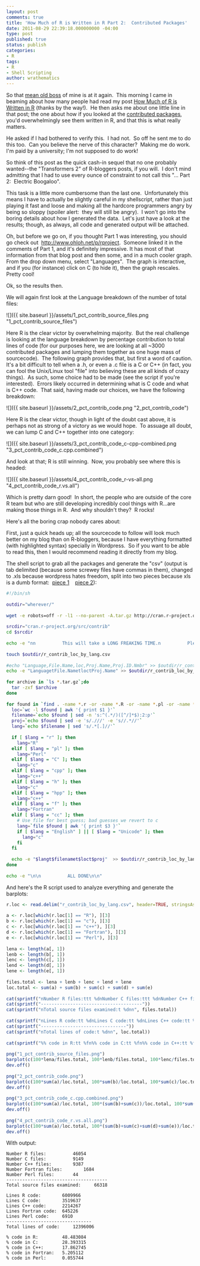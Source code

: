 ```yaml
---
layout: post
comments: true
title: 'How Much of R is Written in R Part 2:  Contributed Packages'
date: 2011-08-29 22:39:18.000000000 -04:00
type: post
published: true
status: publish
categories:
- R
tags:
- R
- Shell Scripting
author: wrathematics
---
```



So that [mean old boss](http://r4stats.com) of mine is at it again. 
This morning I came in beaming about how many people had read my post
[How Much of R is Written in
R](http://librestats.wordpress.com/2011/08/27/how-much-of-r-is-written-in-r/ "How Much of R is Written in R?")
(thanks by the way!).  He then asks me about one little line in that
post; the one about how if you looked at the [contributed
packages](http://cran.r-project.org/web/packages/available_packages_by_name.html),
you'd overwhelmingly see them written in R, and that this is what really
matters.

He asked if I had bothered to verify this.  I had not.  So off he sent
me to do this too.  Can you believe the nerve of this character?  Making
me do work.  I'm paid by a university; I'm not supposed to do work!

So think of this post as the quick cash-in sequel that no one probably
wanted--the "Transformers 2" of R-bloggers posts, if you will.  I don't
mind admitting that I had to use every ounce of constraint to not call
this "... Part 2:  Electric Boogaloo".

This task is a little more cumbersome than the last one.  Unfortunately
this means I have to actually be slightly careful in my shellscript,
rather than just playing it fast and loose and making all the hardcore
programmers angry by being so sloppy (spoiler alert:  they will still be
angry).  I won't go into the boring details about how I generated the
data.  Let's just have a look at the results; though, as always, all
code and generated output will be attached.

Oh, but before we go on, if you thought Part 1 was interesting, you
should go check out  <http://www.ohloh.net/p/rproject>.  Someone linked
it in the comments of Part 1, and it's definitely impressive. It has
most of that information from that blog post and then some, and in a
much cooler graph.  From the drop down menu, select "Languages".  The
graph is interactive, and if you (for instance) click on C (to hide it),
then the graph rescales.  Pretty cool!

Ok, so the results then.

We will again first look at the Language breakdown of the number of
total files:

![]({{ site.baseurl }}/assets/1_pct_contrib_source_files.png "1_pct_contrib_source_files")

Here R is the clear victor by overwhelming majority.  But the real
challenge is looking at the language breakdown by percentage
contribution to total lines of code (for our purposes here, we are
looking at all \~3000 contributed packages and lumping them together as
one huge mass of sourcecode).  The following graph provides that, but
first a word of caution.  It's a bit difficult to tell when a .h, or
even a .c file is a C or C++ (in fact, you can fool the Unix/Linux tool
"file" into believing these are all kinds of crazy things).  As such,
some choice had to be made (see the script if you're interested). 
Errors likely occurred in determining what is C code and what is C++
code.  That said, having made our choices, we have the following
breakdown:

![]({{ site.baseurl }}/assets/2_pct_contrib_code.png "2_pct_contrib_code")

Here R is the clear victor, though in light of the doubt cast above, it
is perhaps not as strong of a victory as we would hope.  To assuage all
doubt, we can lump C and C++ together into one category:

![]({{ site.baseurl }}/assets/3_pct_contrib_code_c-cpp-combined.png "3_pct_contrib_code_c.cpp.combined")

And
look at that; R is still winning.  Now, you probably see where this is
headed:

![]({{ site.baseurl }}/assets/4_pct_contrib_code_r-vs-all.png "4_pct_contrib_code_r.vs.all")

Which
is pretty darn good!  In short, the people who are outside of the core R
team but who are still developing incredibly cool things with R...are
making those things in R.  And why shouldn't they?  R rocks!

Here's all the boring crap nobody cares about:

First, just a quick heads up; all the sourcecode to follow will look
much better on my blog than on R-bloggers, because I have everything
formatted (with highlighted syntax) specially in Wordpress.  So if you
want to be able to read this, then I would recommend reading it directly
from my blog.

The shell script to grab all the packages and generate the "csv" (output
is tab delimited (because some screwey files have commas in them),
changed to .xls because wordpress hates freedom, split into two pieces
because xls is a dumb format:  [piece
1](http://librestats.files.wordpress.com/2011/08/r_contrib_loc_by_lang_part-1-of-2.xls)   
[piece
2](http://librestats.files.wordpress.com/2011/08/r_contrib_loc_by_lang_part-2-of-2.xls)):

```bash
#!/bin/sh
 
outdir="wherever/"
 
wget -e robots=off -r -l1 --no-parent -A.tar.gz http://cran.r-project.org/src/contrib/
 
srcdir="cran.r-project.org/src/contrib"
cd $srcdir
 
echo -e "nn          This will take a LONG FREAKING TIME.n          Please wait paitently.nn"
 
touch $outdir/r_contrib_loc_by_lang.csv
 
#echo "Language,File.Name,loc,Proj.Name,Proj.ID.Nmbr" >> $outdir/r_contrib_loc_by_lang.csv
echo -e "LanguagetFile.NametloctProj.Name" >> $outdir/r_contrib_loc_by_lang.csv
 
for archive in `ls *.tar.gz`;do
  tar -zxf $archive
done
 
for found in `find . -name *.r -or -name *.R -or -name *.pl -or -name *.c -or -name *.C -or -name *.cpp -or -name *.cc -or -name *.h -or -name *.hpp -or -name *.f`; do
  loc=`wc -l $found | awk '{ print $1 }'`
  filename=`echo $found | sed -n 's:^(.*/)([^/]*$):2:p'`
  proj=`echo $found | sed -e 's/.///' -e 's//.*//'`
  lang=`echo $filename | sed 's/.*[.]//'`
 
  if [ $lang = "r" ]; then
    lang="R"
  elif [ $lang = "pl" ]; then
    lang="Perl"
  elif [ $lang = "C" ]; then
    lang="c"
  elif [ $lang = "cpp" ]; then
    lang="c++"
  elif [ $lang = "h" ]; then
    lang="c"
  elif [ $lang = "hpp" ]; then
    lang="c++"
  elif [ $lang = "f" ]; then
    lang="Fortran"
  elif [ $lang = "cc" ]; then
    # Use file for best guess; bad guesses we revert to c
    lang=`file $found | awk '{ print $3 }'`
    if [ $lang = "English" ] || [ $lang = "Unicode" ]; then
      lang="c"
    fi
  fi
 
  echo -e "$langt$filenamet$loct$proj"  >> $outdir/r_contrib_loc_by_lang.csv
done
 
echo -e "\n\n          ALL DONE\n\n"
```

And here's the R script used to analyze everything and generate the
barplots:

```R
r.loc <- read.delim("r_contrib_loc_by_lang.csv", header=TRUE, stringsAsFactors=FALSE)
 
a <- r.loc[which(r.loc[1] == "R"), ][3]
b <- r.loc[which(r.loc[1] == "c"), ][3]
c <- r.loc[which(r.loc[1] == "c++"), ][3]
d <- r.loc[which(r.loc[1] == "Fortran"), ][3]
e <- r.loc[which(r.loc[1] == "Perl"), ][3]
 
lena <- length(a[, 1])
lenb <- length(b[, 1])
lenc <- length(c[, 1])
lend <- length(d[, 1])
lene <- length(e[, 1])
 
files.total <- lena + lenb + lenc + lend + lene
loc.total <- sum(a) + sum(b) + sum(c) + sum(d) + sum(e)
 
cat(sprintf("nNumber R files:ttt %dnNumber C files:ttt %dnNumber C++ files:tt %dnNumber Fortran files:tt %dnNumber Perl files:tt %dn", lena, lenb, lenc, lend, lene))
cat(sprintf("--------------------------------------"))
cat(sprintf("nTotal source files examined:t %dnn", files.total))
 
cat(sprintf("nLines R code:tt %dnLines C code:tt %dnLines C++ code:tt %dnLines Fortran code:t %dnLines Perl code:t %dn", sum(a), sum(b), sum(c), sum(d), sum(e)))
cat(sprintf("--------------------------------"))
cat(sprintf("nTotal lines of code:t %dnn", loc.total))
 
cat(sprintf("%% code in R:tt %fn%% code in C:tt %fn%% code in C++:tt %fn%% code in Fortran:t %fn%% code in Perl:tt %fn", 100*sum(a)/loc.total, 100*sum(b)/loc.total, 100*sum(c)/loc.total, 100*sum(d)/loc.total, 100*sum(e)/loc.total))
 
png("1_pct_contrib_source_files.png")
barplot(c(100*lena/files.total, 100*lenb/files.total, 100*lenc/files.total, 100*lend/files.total, 100*lene/files.total), main="Percent of Contrib Sourcecode Files By Language", names.arg=c("R","C","C++","Fortran","Perl"), ylim=c(0,70))
dev.off()
 
png("2_pct_contrib_code.png")
barplot(c(100*sum(a)/loc.total, 100*sum(b)/loc.total, 100*sum(c)/loc.total, 100*sum(d)/loc.total, 100*sum(e)/loc.total), main="Percent Contribution of Language to Contrib", names.arg=c("R","C","C++","Fortran","Perl"), ylim=c(0,50))
dev.off()
 
png("3_pct_contrib_code_c.cpp.combined.png")
barplot(c(100*sum(a)/loc.total, 100*(sum(b)+sum(c))/loc.total, 100*sum(d)/loc.total, 100*sum(e)/loc.total), main="Percent Contribution of Language to Contrib", names.arg=c("R","C/C++","Fortran","Perl"), ylim=c(0,50))
dev.off()
 
png("4_pct_contrib_code_r.vs.all.png")
barplot(c(100*sum(a)/loc.total, 100*(sum(b)+sum(c)+sum(d)+sum(e))/loc.total), main="Percent Contribution of Language to Contrib", names.arg=c("R","Everything Else"), ylim=c(0,60))
dev.off()
```

With output:

```
Number R files:          46054
Number C files:          9149
Number C++ files:        9387
Number Fortran files:        1684
Number Perl files:       44
--------------------------------------
Total source files examined:     66318
 
Lines R code:        6009966
Lines C code:        3519637
Lines C++ code:      2214267
Lines Fortran code:  645226
Lines Perl code:     6910
--------------------------------
Total lines of code:     12396006
 
% code in R:         48.483084
% code in C:         28.393315
% code in C++:       17.862745
% code in Fortran:   5.205112
% code in Perl:      0.055744
```
